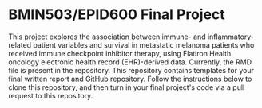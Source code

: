 # BMIN503/EPID600 Final Project

This project explores the association between immune- and inflammatory-related patient variables and survival in metastatic melanoma patients who received immune checkpoint inhibitor therapy, using Flatiron Health oncology electronic health record (EHR)-derived data. Currently, the RMD file is present in the repository.
This repository contains templates for your final written report and GitHub repository. Follow the instructions below to clone this repository, and then turn in your final project's code via a pull request to this repository.

